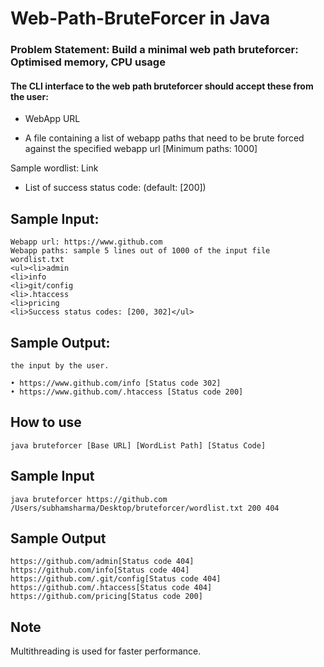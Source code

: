# Web-Path-BruteForcer in Java

### Problem Statement: Build a minimal web path bruteforcer: Optimised memory, CPU usage

#### The CLI interface to the web path bruteforcer should accept these from the user:

* WebApp URL

* A file containing a list of webapp paths that need to be brute forced against the specified
webapp url [Minimum paths: 1000]

Sample wordlist: Link

* List of success status code: (default: [200])


## Sample Input:
```
Webapp url: https://www.github.com
Webapp paths: sample 5 lines out of 1000 of the input file wordlist.txt
<ul><li>admin
<li>info
<li>git/config
<li>.htaccess
<li>pricing
<li>Success status codes: [200, 302]</ul>
```

## Sample Output: 
```A list of URLs that responded with any of the success status codes as provided in
the input by the user.

• https://www.github.com/info [Status code 302]
• https://www.github.com/.htaccess [Status code 200]
```
## How to use
```
java bruteforcer [Base URL] [WordList Path] [Status Code]
```

## Sample Input
```
java bruteforcer https://github.com /Users/subhamsharma/Desktop/bruteforcer/wordlist.txt 200 404
```
## Sample Output
```
https://github.com/admin[Status code 404]
https://github.com/info[Status code 404]
https://github.com/.git/config[Status code 404]
https://github.com/.htaccess[Status code 404]
https://github.com/pricing[Status code 200]
```

## Note 
Multithreading is used for faster performance.
